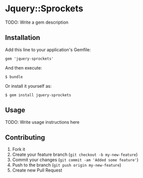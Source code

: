 # Jquery::Sprockets

TODO: Write a gem description

## Installation

Add this line to your application's Gemfile:

    gem 'jquery-sprockets'

And then execute:

    $ bundle

Or install it yourself as:

    $ gem install jquery-sprockets

## Usage

TODO: Write usage instructions here

## Contributing

1. Fork it
2. Create your feature branch (`git checkout -b my-new-feature`)
3. Commit your changes (`git commit -am 'Added some feature'`)
4. Push to the branch (`git push origin my-new-feature`)
5. Create new Pull Request
